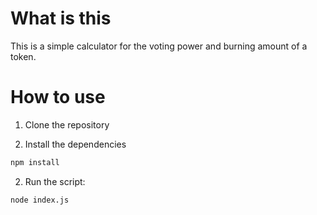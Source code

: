 # What is this

This is a simple calculator for the voting power and burning amount of a token.

# How to use

1. Clone the repository

2. Install the dependencies

```bash
npm install
```

2. Run the script:

```bash
node index.js
```
